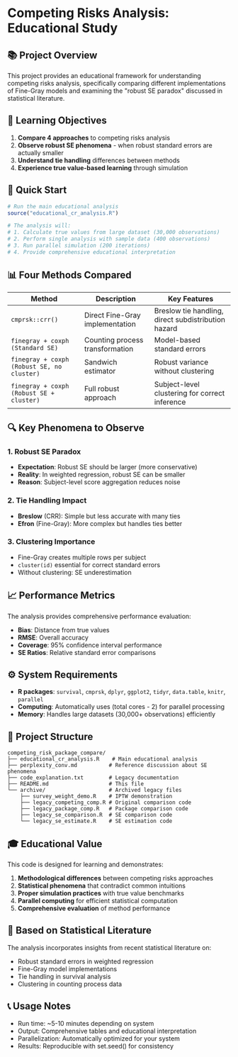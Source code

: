 # Competing Risks Analysis: Educational Study

## 📚 Project Overview

This project provides an educational framework for understanding competing risks analysis, specifically comparing different implementations of Fine-Gray models and examining the "robust SE paradox" discussed in statistical literature.

## 🎯 Learning Objectives

1. **Compare 4 approaches** to competing risks analysis
2. **Observe robust SE phenomena** - when robust standard errors are actually smaller
3. **Understand tie handling** differences between methods
4. **Experience true value-based learning** through simulation

## 🚀 Quick Start

```r
# Run the main educational analysis
source("educational_cr_analysis.R")

# The analysis will:
# 1. Calculate true values from large dataset (30,000 observations)
# 2. Perform single analysis with sample data (400 observations)  
# 3. Run parallel simulation (200 iterations)
# 4. Provide comprehensive educational interpretation
```

## 📊 Four Methods Compared

| Method | Description | Key Features |
|--------|-------------|--------------|
| `cmprsk::crr()` | Direct Fine-Gray implementation | Breslow tie handling, direct subdistribution hazard |
| `finegray + coxph (Standard SE)` | Counting process transformation | Model-based standard errors |
| `finegray + coxph (Robust SE, no cluster)` | Sandwich estimator | Robust variance without clustering |
| `finegray + coxph (Robust SE + cluster)` | Full robust approach | Subject-level clustering for correct inference |

## 🔍 Key Phenomena to Observe

### 1. **Robust SE Paradox**
- **Expectation**: Robust SE should be larger (more conservative)
- **Reality**: In weighted regression, robust SE can be smaller
- **Reason**: Subject-level score aggregation reduces noise

### 2. **Tie Handling Impact**
- **Breslow** (CRR): Simple but less accurate with many ties
- **Efron** (Fine-Gray): More complex but handles ties better

### 3. **Clustering Importance**
- Fine-Gray creates multiple rows per subject
- `cluster(id)` essential for correct standard errors
- Without clustering: SE underestimation

## 📈 Performance Metrics

The analysis provides comprehensive performance evaluation:

- **Bias**: Distance from true values
- **RMSE**: Overall accuracy
- **Coverage**: 95% confidence interval performance  
- **SE Ratios**: Relative standard error comparisons

## ⚙️ System Requirements

- **R packages**: `survival`, `cmprsk`, `dplyr`, `ggplot2`, `tidyr`, `data.table`, `knitr`, `parallel`
- **Computing**: Automatically uses (total cores - 2) for parallel processing
- **Memory**: Handles large datasets (30,000+ observations) efficiently

## 📁 Project Structure

```
competing_risk_package_compare/
├── educational_cr_analysis.R    # Main educational analysis
├── perplexity_conv.md          # Reference discussion about SE phenomena
├── code_explanation.txt        # Legacy documentation
├── README.md                   # This file
└── archive/                    # Archived legacy files
    ├── survey_weight_demo.R    # IPTW demonstration
    ├── legacy_competing_comp.R # Original comparison code
    ├── legacy_package_comp.R   # Package comparison code
    ├── legacy_se_comparison.R  # SE comparison code
    └── legacy_se_estimate.R    # SE estimation code
```

## 🎓 Educational Value

This code is designed for learning and demonstrates:

1. **Methodological differences** between competing risks approaches
2. **Statistical phenomena** that contradict common intuitions
3. **Proper simulation practices** with true value benchmarks
4. **Parallel computing** for efficient statistical computation
5. **Comprehensive evaluation** of method performance

## 🔬 Based on Statistical Literature

The analysis incorporates insights from recent statistical literature on:
- Robust standard errors in weighted regression
- Fine-Gray model implementations
- Tie handling in survival analysis
- Clustering in counting process data

## 📞 Usage Notes

- Run time: ~5-10 minutes depending on system
- Output: Comprehensive tables and educational interpretation
- Parallelization: Automatically optimized for your system
- Results: Reproducible with set.seed() for consistency
